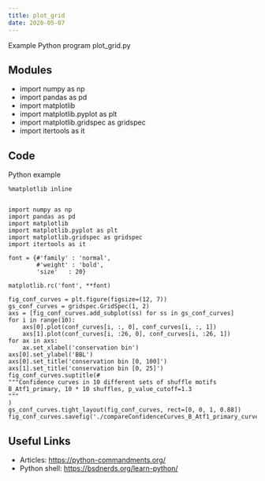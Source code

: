 ```yaml
---
title: plot_grid
date: 2020-05-07
---
```

Example Python program plot_grid.py

## Modules

* import numpy as np
* import pandas as pd
* import matplotlib
* import matplotlib.pyplot as plt
* import matplotlib.gridspec as gridspec
* import itertools as it

## Code

Python example

    %matplotlib inline
    
    
    import numpy as np
    import pandas as pd
    import matplotlib
    import matplotlib.pyplot as plt
    import matplotlib.gridspec as gridspec
    import itertools as it
    
    font = {#'family' : 'normal',
            #'weight' : 'bold',
            'size'   : 20}
    
    matplotlib.rc('font', **font)
    
    fig_conf_curves = plt.figure(figsize=(12, 7))
    gs_conf_curves = gridspec.GridSpec(1, 2)
    axs = [fig_conf_curves.add_subplot(ss) for ss in gs_conf_curves]
    for i in range(10):
        axs[0].plot(conf_curves[i, :, 0], conf_curves[i, :, 1])
        axs[1].plot(conf_curves[i, :26, 0], conf_curves[i, :26, 1])
    for ax in axs:
        ax.set_xlabel('conservation bin')
    axs[0].set_ylabel('BBL')
    axs[0].set_title('conservation bin [0, 100]')
    axs[1].set_title('conservation bin [0, 25]')
    fig_conf_curves.suptitle(#
    """Confidence curves in 10 different sets of shuffle motifs
    B_Atf1_primary, 10 * 10 shuffles, p_value_cutoff=1.3
    """
    )
    gs_conf_curves.tight_layout(fig_conf_curves, rect=[0, 0, 1, 0.88])
    fig_conf_curves.savefig('./compareConfidenceCurves_B_Atf1_primary_curve.png')

## Useful Links

- Articles: https://python-commandments.org/
- Python shell: https://bsdnerds.org/learn-python/
